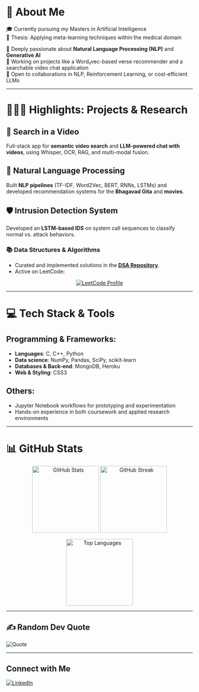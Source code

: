 
<!-- Proudly created with GPRM ( https://gprm.itsvg.in ) -->


# 💫 About Me
🎓 Currently pursuing my Masters in Artificial Intelligence  
🔬 Thesis: Applying meta-learning techniques within the medical domain  

🌱 Deeply passionate about **Natural Language Processing (NLP)** and **Generative AI**  
🔭 Working on projects like a Word₂vec-based verse recommender and a searchable video chat application  
🤝 Open to collaborations in NLP, Reinforcement Learning, or cost-efficient LLMs  

---

# 🌟🧑‍💻 Highlights: Projects & Research

## 🎥 Search in a Video  
Full-stack app for **semantic video search** and **LLM-powered chat with videos**, using Whisper, OCR, RAG, and multi-modal fusion.  

## 🧠 Natural Language Processing  
Built **NLP pipelines** (TF-IDF, Word2Vec, BERT, RNNs, LSTMs) and developed recommendation systems for the **Bhagavad Gita** and **movies**.  

## 🛡️ Intrusion Detection System  
Developed an **LSTM-based IDS** on system call sequences to classify normal vs. attack behaviors.  

### 📚 Data Structures & Algorithms  
- Curated and implemented solutions in the [**DSA Repository**](https://github.com/Yash-Narnaware/DSA).  
- Active on LeetCode:  

<p align="center">
  <a href="https://leetcode.com/u/YashNarnaware/">
    <img src="https://leetcard.jacoblin.cool/YashNarnaware?theme=dark&font=Roboto" alt="LeetCode Profile" />
  </a>
</p>

---

# 💻  Tech Stack & Tools

## Programming & Frameworks:
- **Languages**: C, C++, Python  
- **Data science**: NumPy, Pandas, SciPy, scikit-learn  
- **Databases & Back-end**: MongoDB, Heroku  
- **Web & Styling**: CSS3  

## Others:
- Jupyter Notebook workflows for prototyping and experimentation  
- Hands-on experience in both coursework and applied research environments

---

# 📊 GitHub Stats

<p align="center">
  <img src="https://github-readme-stats.vercel.app/api?username=Yash-Narnaware&show_icons=true&theme=dark&hide_border=false" alt="GitHub Stats" height="180"/>
  <img src="https://github-readme-streak-stats.herokuapp.com/?user=Yash-Narnaware&theme=dark&hide_border=false" alt="GitHub Streak" height="180"/>
</p>

<p align="center">
  <img src="https://github-readme-stats.vercel.app/api/top-langs/?username=Yash-Narnaware&theme=dark&hide_border=false&layout=compact" alt="Top Languages" height="180"/>
</p>


---

## ✍️ Random Dev Quote
![Quote](https://quotes-github-readme.vercel.app/api?type=horizontal&theme=radical)

---

##  Connect with Me  
[![LinkedIn](https://img.shields.io/badge/LinkedIn-%230077B5.svg?logo=linkedin&logoColor=white)](https://www.linkedin.com/in/yash-narnaware/)
 


